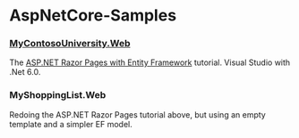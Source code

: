 # AspNetCore-Samples



### [MyContosoUniversity.Web](MyContosoUniversity.Web\README.md) 

The [ASP.NET Razor Pages with Entity Framework](https://docs.microsoft.com/en-us/aspnet/core/data/ef-rp/intro?view=aspnetcore-6.0&tabs=visual-studio) tutorial. Visual Studio with .Net 6.0. 



### MyShoppingList.Web

Redoing the ASP.NET Razor Pages tutorial above, but using an empty template and a simpler EF model.